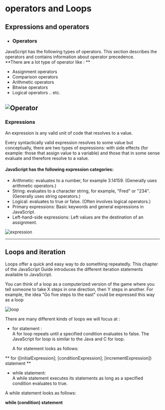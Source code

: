 # operators and Loops
 ## Expressions and operators
 - ### Operators
 JavaScript has the following types of operators. This section describes the operators and contains information about operator precedence.  
 **There  are a lot type of operator like : **
-  Assignment operators
- Comparison operators
- Arithmetic operators
- Bitwise operators
- Logical operators .. etc.

![Operator](https://dotnettutorials.net/wp-content/uploads/2020/02/JavaScript-Operators.png)
---------------------------------------------

### Expressions

An expression is any valid unit of code that resolves to a value.

Every syntactically valid expression resolves to some value but conceptually, there are two types of expressions: with side effects (for example: those that assign value to a variable) and those that in some sense evaluate and therefore resolve to a value.

#### JavaScript has the following expression categories:

- Arithmetic: evaluates to a number, for example 3.14159. (Generally uses arithmetic operators.)
- String: evaluates to a character string, for example, "Fred" or "234". (Generally uses string operators.)
- Logical: evaluates to true or false. (Often involves logical operators.)
- Primary expressions: Basic keywords and general expressions in JavaScript.
- Left-hand-side expressions: Left values are the destination of an assignment.

![expression](https://cdn.educba.com/academy/wp-content/uploads/2019/09/Regular-Expressions-in-Java-Script.png)

------------------------------------

## Loops and iteration 

Loops offer a quick and easy way to do something repeatedly. This chapter of the JavaScript Guide introduces the different iteration statements available to JavaScript.

You can think of a loop as a computerized version of the game where you tell someone to take X steps in one direction, then Y steps in another. For example, the idea "Go five steps to the east" could be expressed this way as a loop 

![loop](https://www.javascripttutorial.net/wp-content/uploads/2020/01/JavaScript-for-Loop.png)



There are many different kinds of loops we will focus at : 
- for statement :  
 A for loop repeats until a specified condition evaluates to false. The JavaScript for loop is similar to the Java and C for loop.

  A for statement looks as follows:

 ** for ([initialExpression]; [conditionExpression]; [incrementExpression])
  statement ** 
  
  - while statement:  
  A while statement executes its statements as long as a specified condition evaluates to true.   
  
  A while statement looks as follows:

   **while (condition)
    statement** 




 
